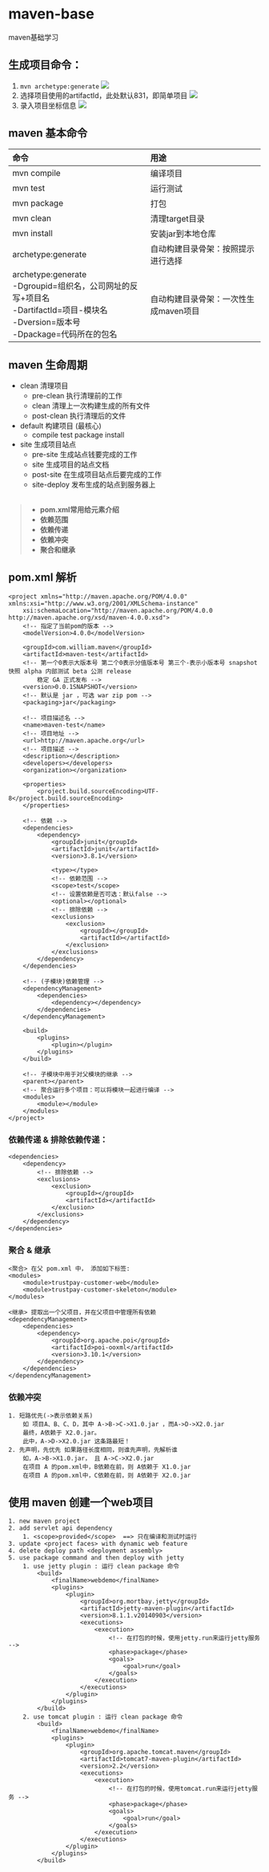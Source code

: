 maven-base  
===============
maven基础学习

## 生成项目命令：
1. `mvn archetype:generate`  ![](doc/img/mvn_archetype_generate.png)
2. 选择项目使用的artifactId，此处默认831，即简单项目  ![](doc/img/artifactId.png)
3. 录入项目坐标信息 ![](doc/img/info.png)



## maven 基本命令
| 命令 | 用途 |
| :-----|:----|
| mvn compile | 编译项目 		|
| mvn test    | 运行测试 		|
| mvn package | 打包    			|
| mvn clean   | 清理target目录 	|
| mvn install | 安装jar到本地仓库 |
|archetype:generate| 自动构建目录骨架：按照提示进行选择|
|archetype:generate <br>-Dgroupid=组织名，公司网址的反写+项目名<br> -DartifactId=项目-模块名<br> -Dversion=版本号<br> -Dpackage=代码所在的包名|自动构建目录骨架：一次性生成maven项目|




## maven 生命周期
- clean 清理项目
	- pre-clean 执行清理前的工作
	- clean 清理上一次构建生成的所有文件
	- post-clean 执行清理后的文件
- default 构建项目 (最核心)
	- compile test package install
- site 生成项目站点
	- pre-site 生成站点钱要完成的工作
	- site 生成项目的站点文档
	- post-site 在生成项目站点后要完成的工作
	- site-deploy 发布生成的站点到服务器上

##
##
> - **pom.xml常用给元素介绍** 
> - **依赖范围**
> - **依赖传递**
> - **依赖冲突**
> - **聚合和继承**
##
##


## pom.xml 解析
	<project xmlns="http://maven.apache.org/POM/4.0.0" xmlns:xsi="http://www.w3.org/2001/XMLSchema-instance"
		xsi:schemaLocation="http://maven.apache.org/POM/4.0.0 http://maven.apache.org/xsd/maven-4.0.0.xsd">
		<!-- 指定了当前pom的版本 -->
		<modelVersion>4.0.0</modelVersion>
	
		<groupId>com.william.maven</groupId>
		<artifactId>maven-test</artifactId>
		<!-- 第一个0表示大版本号 第二个0表示分值版本号 第三个-表示小版本号 snapshot 快照 alpha 内部测试 beta 公测 release 
			稳定 GA 正式发布 -->
		<version>0.0.1SNAPSHOT</version>
		<!-- 默认是 jar ，可选 war zip pom -->
		<packaging>jar</packaging>
	
		<!-- 项目描述名 -->
		<name>maven-test</name>
		<!-- 项目地址 -->
		<url>http://maven.apache.org</url>
		<!-- 项目描述 -->
		<description></description>
		<developers></developers>
		<organization></organization>
	
		<properties>
			<project.build.sourceEncoding>UTF-8</project.build.sourceEncoding>
		</properties>
	
		<!-- 依赖 -->
		<dependencies>
			<dependency>
				<groupId>junit</groupId>
				<artifactId>junit</artifactId>
				<version>3.8.1</version>
	
				<type></type>
				<!-- 依赖范围 -->
				<scope>test</scope>
				<!-- 设置依赖是否可选：默认false -->
				<optional></optional>
				<!-- 排除依赖 -->
				<exclusions>
					<exclusion>
						<groupId></groupId>
						<artifactId></artifactId>
					</exclusion>
				</exclusions>
			</dependency>
		</dependencies>
	
		<!-- (子模块)依赖管理 -->
		<dependencyManagement>
			<dependencies>
				<dependency></dependency>
			</dependencies>
		</dependencyManagement>
	
		<build>
			<plugins>
				<plugin></plugin>
			</plugins>
		</build>
	
		<!-- 子模块中用于对父模块的继承 -->
		<parent></parent>
		<!-- 聚合运行多个项目：可以将模块一起进行编译 -->
		<modules>
			<module></module>
		</modules>
	</project>


### 依赖传递 & 排除依赖传递：
	<dependencies>
		<dependency>
			<!-- 排除依赖 -->
			<exclusions>
				<exclusion>
					<groupId></groupId>
					<artifactId></artifactId>
				</exclusion>
			</exclusions>
		</dependency>
	</dependencies> 

### 聚合 & 继承
	<聚合> 在父 pom.xml 中， 添加如下标签:
	<modules>
		<module>trustpay-customer-web</module>
		<module>trustpay-customer-skeleton</module>
	</modules>

	<继承> 提取出一个父项目，并在父项目中管理所有依赖
	<dependencyManagement>
		<dependencies>
			<dependency>
				<groupId>org.apache.poi</groupId>
				<artifactId>poi-ooxml</artifactId>
				<version>3.10.1</version>
			</dependency>
		</dependencies>
	</dependencyManagement>

### 依赖冲突
	1. 短路优先(->表示依赖关系)
		如 项目A、B、C、D，其中 A->B->C->X1.0.jar ，而A->D->X2.0.jar
		最终，A依赖于 X2.0.jar。
		此中，A->D->X2.0.jar 这条路最短！
	2. 先声明，先优先 如果路径长度相同，则谁先声明，先解析谁
		如，A->B->X1.0.jar， 且 A->C->X2.0.jar
		在项目 A 的pom.xml中，B依赖在前，则 A依赖于 X1.0.jar
		在项目 A 的pom.xml中，C依赖在前，则 A依赖于 X2.0.jar

## 使用 maven 创建一个web项目
	1. new maven project
	2. add servlet api dependency
		1. <scope>provided</scope>	==> 只在编译和测试时运行
	3. update <project faces> with dynamic web feature
	4. delete deploy path <deployment assembly>
	5. use package command and then deploy with jetty
		1. use jetty plugin : 运行 clean package 命令
			<build>
				<finalName>webdemo</finalName>
				<plugins>
					<plugin>
						<groupId>org.mortbay.jetty</groupId>
						<artifactId>jetty-maven-plugin</artifactId>
						<version>8.1.1.v20140903</version>
						<executions>
							<execution>
								<!-- 在打包的时候，使用jetty.run来运行jetty服务 -->
								<phase>package</phase>
								<goals>
									<goal>run</goal>
								</goals>
							</execution>
						</executions>
					</plugin>
				</plugins>
			</build>
		2. use tomcat plugin : 运行 clean package 命令
			<build>
				<finalName>webdemo</finalName>
				<plugins>
					<plugin>
						<groupId>org.apache.tomcat.maven</groupId>
						<artifactId>tomcat7-maven-plugin</artifactId>
						<version>2.2</version>
						<executions>
							<execution>
								<!-- 在打包的时候，使用tomcat.run来运行jetty服务 -->
								<phase>package</phase>
								<goals>
									<goal>run</goal>
								</goals>
							</execution>
						</executions>
					</plugin>
				</plugins>
			</build>
